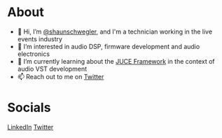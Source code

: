 # About

- 👋 Hi, I’m [@shaunschwegler](https://www.github.com/shaunschwegler "GitHub Profile"), and I'm a technician working in the live events industry
- 👀 I’m interested in audio DSP, firmware development and audio electronics
- 🌱 I’m currently learning about the [JUCE Framework](https://github.com/juce-framework/JUCE "JUCE") in the context of audio VST development
- 📫 Reach out to me on [Twitter](https://www.twitter.com/shaunschwegler "@shaunschwegler")

# Socials

[LinkedIn](https://www.linkedin.com/in/shaunschwegler/ "in/shaunschwegler")
[Twitter](https://www.twitter.com/shaunschwegler "@shaunschwegler")
